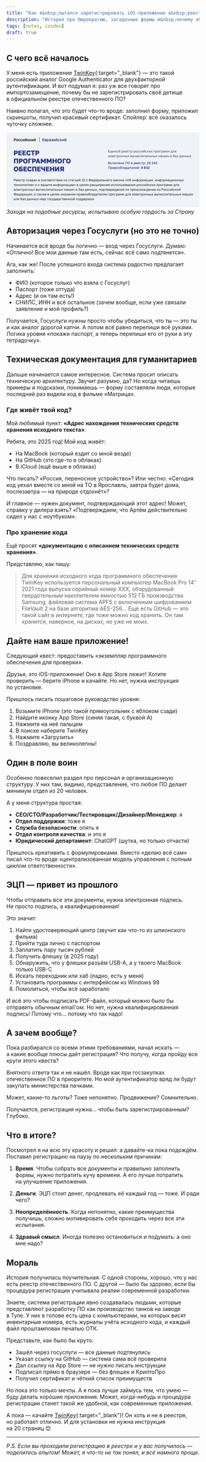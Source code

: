 ```yaml
---
title: "Как я&nbsp;пытался зарегистрировать iOS-приложение в&nbsp;реестре российского&nbsp;ПО"
description: "История про бюрократию, загадочные формы и&nbsp;почему я&nbsp;решил подождать с&nbsp;регистрацией"
tags: [notes, iosdev]
draft: true
---
```


## С&nbsp;чего всё началось

У&nbsp;меня есть приложение [TwinKey](https://apps.apple.com/app/id6450484235){:target="_blank"}&nbsp;&mdash; это такой российский аналог Google Authenticator для двухфакторной аутентификации. И&nbsp;вот подумал я: раз уж&nbsp;все говорят про импортозамещение, почему&nbsp;бы не&nbsp;зарегистрировать своё детище в&nbsp;официальном реестре отечественного&nbsp;ПО? 

Наивно полагал, что это будет что-то вроде: заполнил форму, приложил скриншоты, получил красивый сертификат. Спойлер: всё оказалось чуточку сложнее.

![Реестр](/blog/img/2025-05-28-reestr-po/reestr.png)
*Заходя на подобные ресурсы, испытываю особую гордость за Страну*

## Авторизация через Госуслуги (но&nbsp;это не&nbsp;точно)

Начинается всё вроде&nbsp;бы логично&nbsp;&mdash; вход через Госуслуги. Думаю: &laquo;Отлично! Все мои данные там есть, сейчас всё само подтянется&raquo;. 

Ага, как&nbsp;же! После успешного входа система радостно предлагает заполнить:
- ФИО (которое только что взяла с&nbsp;Госуслуг)
- Паспорт (тоже оттуда)
- Адрес (и&nbsp;он там есть!)
- СНИЛС, ИНН и&nbsp;всё остальное (зачем вообще, если уже связали заявление и&nbsp;мой профиль?)

Получается, Госуслуги нужны просто чтобы убедиться, что ты&nbsp;&mdash; это ты и&nbsp;как аналог дорогой капчи. А&nbsp;потом всё равно перепиши всё руками. Логика уровня &laquo;покажи паспорт, а&nbsp;теперь перепиши его от&nbsp;руки в&nbsp;эту тетрадочку&raquo;.

## Техническая документация для гуманитариев

Дальше начинается самое интересное. Система просит описать техническую архитектуру. Звучит разумно, да? Но&nbsp;когда читаешь примеры и&nbsp;подсказки, понимаешь&nbsp;&mdash; форму составляли люди, которые последний раз видели код в&nbsp;фильме &laquo;Матрица&raquo;.

### Где живёт твой код?

Мой любимый пункт: **&laquo;Адрес нахождения технических средств хранения исходного текста&raquo;**.

Ребята, это 2025 год! Мой код живёт:
- На&nbsp;MacBook (который ездит со&nbsp;мной везде)
- На&nbsp;GitHub (это где-то в&nbsp;облаках)
- В&nbsp;iCloud (ещё выше в&nbsp;облаках)

Что писать? &laquo;Россия, переносное устройство&raquo;? Или честно: &laquo;Сегодня код уехал вместе со&nbsp;мной на ТО в&nbsp;Ярославль, завтра будет дома, послезавтра&nbsp;&mdash; на&nbsp;природе отдохнёт&raquo;?

И&nbsp;главное&nbsp;&mdash; нужен документ, подтверждающий этот адрес! Может, справку у&nbsp;дилера взять? &laquo;Подтверждаем, что Артём действительно сидел у&nbsp;нас с&nbsp;ноутбуком&raquo;.

### Про хранение кода

Ещё просят **&laquo;документацию с&nbsp;описанием технических средств хранения&raquo;**. 

Представляю, как пишу:
> Для хранения исходного кода программного обеспечения TwinKey используется персональный компьютер MacBook Pro&nbsp;14&Prime; 2021 года выпуска серийный номер XXX, оборудованный твердотельным накопителем емкостью 512&nbsp;ГБ производства Samsung, файловая система APFS с&nbsp;включенным шифрованием FileVault 2&nbsp;на базе алгоритма AES-256... Ещё есть GitHub&nbsp;&mdash; это такой сайт в&nbsp;интернете, где тоже можно код хранить. Он&nbsp;там хранится, наверное, на&nbsp;дисках, но&nbsp;уже не&nbsp;моих.

## Дайте нам ваше приложение!

Следующий квест: предоставить &laquo;экземпляр программного обеспечения для проверки&raquo;.

Друзья, это iOS-приложение! Оно в&nbsp;App Store лежит! Хотите проверить&nbsp;&mdash; берите iPhone и&nbsp;качайте. Но&nbsp;нет, нужна инструкция по&nbsp;установке.

Пришлось писать пошаговое руководство уровня:
1. Возьмите iPhone (это такой прямоугольник с&nbsp;яблоком сзади)
2. Найдите иконку App Store (синяя такая, с&nbsp;буквой А)
3. Нажмите на&nbsp;неё пальцем
4. В&nbsp;поиске наберите TwinKey
5. Нажмите &laquo;Загрузить&raquo;
6. Поздравляю, вы&nbsp;великолепны!

## Один в&nbsp;поле воин

Особенно повеселил раздел про персонал и&nbsp;организационную структуру. У&nbsp;них там, видимо, представление, что любое&nbsp;ПО делает минимум отдел из&nbsp;20&nbsp;человек.

А&nbsp;у&nbsp;меня структура простая:
- **CEO/CTO/Разработчик/Тестировщик/Дизайнер/Менеджер**: я
- **Отдел поддержки**: тоже я
- **Служба безопасности**: опять я
- **Отдел контроля качества**: и это я
- **Юридический департамент**: ChatGPT (шутка, но только отчасти)

Пришлось креативить с&nbsp;формулировками. Вместо &laquo;делаю всё сам&raquo; писал что-то вроде &laquo;централизованная модель управления с&nbsp;полным циклом ответственности&raquo;.

## ЭЦП&nbsp;&mdash; привет из&nbsp;прошлого

Чтобы отправить все эти документы, нужна электронная подпись. Не&nbsp;просто подпись, а&nbsp;квалифицированная!

Это значит:
1. Найти удостоверяющий центр (звучит как что-то из&nbsp;шпионского фильма)
2. Прийти туда лично с&nbsp;паспортом
3. Заплатить пару тысяч рублей
4. Получить флешку (в&nbsp;2025 году)
5. Обнаружить, что у&nbsp;флешки разъём USB-A, а&nbsp;у&nbsp;твоего MacBook только USB-C
6. Искать переходник или хаб (ладно, есть у меня)
7. Установить программы с&nbsp;интерфейсом из&nbsp;Windows 98
8. Помолиться, чтобы всё заработало

И&nbsp;всё это чтобы подписать PDF-файл, который можно было&nbsp;бы отправить обычным email'ом. Но&nbsp;нет, нужна квалифицированная подпись! Потому что... потому что так надо!

## А&nbsp;зачем вообще?

Пока разбирался со&nbsp;всеми этими требованиями, начал искать&nbsp;&mdash; а&nbsp;какие вообще плюсы даёт регистрация? Что получу, когда пройду все круги этого квеста?

Внятного ответа так и&nbsp;не&nbsp;нашёл. Вроде как при госзакупках отечественное&nbsp;ПО в&nbsp;приоритете. Но&nbsp;мой аутентификатор вряд&nbsp;ли будут закупать министерства пачками.

Может, какие-то льготы? Тоже непонятно. Продвижение? Сомнительно.

Получается, регистрация нужна... чтобы быть зарегистрированным? Глубоко.

## Что в&nbsp;итоге?

Посмотрел я&nbsp;на&nbsp;всю эту красоту и&nbsp;решил: а&nbsp;давайте-ка пока подождём. Поставил регистрацию на&nbsp;паузу по&nbsp;нескольким причинам:

1. **Время**. Чтобы собрать все документы и&nbsp;правильно заполнить формы, нужно потратить кучу времени. А&nbsp;его лучше потратить на&nbsp;улучшение приложения.

2. **Деньги**. ЭЦП стоит денег, продлевать её&nbsp;каждый год&nbsp;&mdash; тоже. И&nbsp;ради чего?

3. **Неопределённость**. Когда непонятно, какие преимущества получишь, сложно мотивировать себя проходить через все эти испытания.

4. **Здравый смысл**. Иногда полезно остановиться и&nbsp;подумать: а&nbsp;оно мне надо?

## Мораль

История получилась поучительная. С&nbsp;одной стороны, хорошо, что у&nbsp;нас есть реестр отечественного&nbsp;ПО. С&nbsp;другой&nbsp;&mdash; было&nbsp;бы здорово, если&nbsp;бы процедура регистрации учитывала реалии современной разработки.

Знаете, система регистрации явно создавалась людьми, которые представляют разработку ПО как производство танков на&nbsp;заводе в&nbsp;Туле. У&nbsp;них в&nbsp;голове есть цеха с&nbsp;компьютерами, на&nbsp;которых висят инвентарные номера, есть журналы учёта исходного кода, и&nbsp;каждый файл проштампован печатью ОТК.

Представьте, как было&nbsp;бы круто:
- Зашёл через госуслуги&nbsp;&mdash; все данные подтянулись
- Указал ссылку на&nbsp;GitHub&nbsp;&mdash; система сама всё проверила
- Дал ссылку на&nbsp;App Store&nbsp;&mdash; не&nbsp;нужно писать инструкции
- Подписал прямо в&nbsp;браузере&nbsp;&mdash; без флешек и&nbsp;КриптоПро
- Получил сертификат и&nbsp;чёткий список преимуществ

Но&nbsp;пока это только мечты. А&nbsp;я&nbsp;пока лучше займусь тем, что умею&nbsp;&mdash; буду делать хорошие приложения. Может, когда-нибудь и&nbsp;процедура регистрации станет такой&nbsp;же удобной, как современные приложения.

А&nbsp;пока&nbsp;&mdash; качайте [TwinKey](https://apps.apple.com/app/id6450484235){:target="_blank"}! Он&nbsp;хоть и&nbsp;не&nbsp;в&nbsp;реестре, но&nbsp;работает отлично. И&nbsp;для установки не&nbsp;нужна инструкция на&nbsp;20&nbsp;страниц 😊

---

*P.S. Если вы&nbsp;проходили регистрацию в&nbsp;реестре и&nbsp;у&nbsp;вас получилось&nbsp;&mdash; поделитесь опытом! Может, я&nbsp;что-то не&nbsp;так понял, и&nbsp;всё намного проще.*